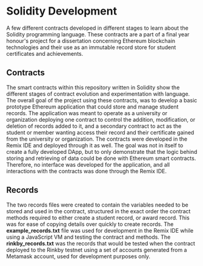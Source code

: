 # Solidity Development

A few different contracts developed in different stages to learn about the Solidity programming language. These contracts are a part of a final year honour's project for a dissertation concerning Ethereum blockchain technologies and their use as an immutable record store for student certificates and achievements.

## Contracts
The smart contracts within this repository written in Solidity show the different stages of contract evolution and experimentation with language. The overall goal of the project using these contracts, was to develop a basic prototype Ethereum application that could store and manage student records. The application was meant to operate as a university or organization deploying one contract to control the addition, modification, or deletion of records added to it, and a secondary contract to act as the student or member wanting access their record and their certificate gained from the university or organization. The contracts were developed in the Remix IDE and deployed through it as well. The goal was not in itself to create a fully developed DApp, but to only demonstrate that the logic behind storing and retrieving of data could be done with Ethereum smart contracts. Therefore, no interface was developed for the application, and all interactions with the contracts was done through the Remix IDE. 

## Records
The two records files were created to contain the variables needed to be stored and used in the contract, structured in the exact order the contract methods required to either create a student record, or award record. This was for ease of copying details over quickly to create records. The **example_records.txt** file was used for development in the Remix IDE while using a JavaScript VM and testing the contract and methods. The **rinkby_records.txt** was the records that would be tested when the contract deployed to the Rinkby testnet using a set of accounts generated from a Metamask account, used for development purposes only. 